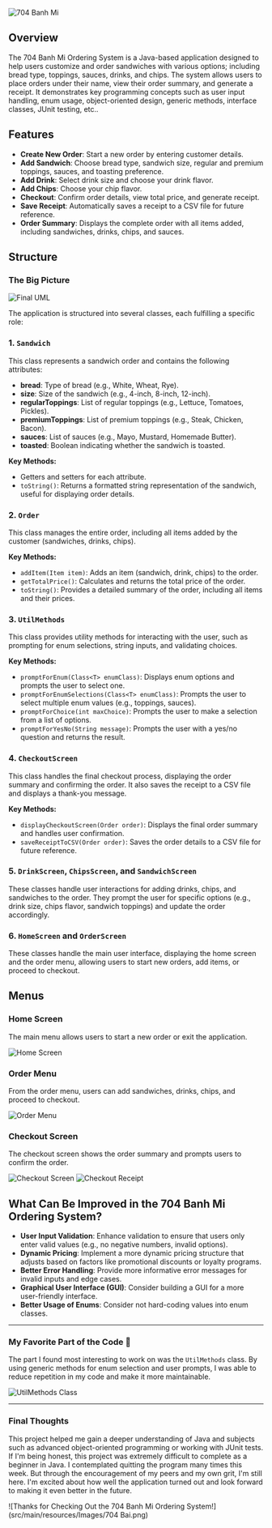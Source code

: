 
![704 Banh Mi](src/main/resources/Images/704-Banh-Mi.png)

## Overview

The 704 Banh Mi Ordering System is a Java-based application designed to help users customize and order sandwiches with various options; including bread type, toppings, sauces, drinks, and chips. The system allows users to place orders under their name, view their order summary, and generate a receipt. It demonstrates key programming concepts such as user input handling, enum usage, object-oriented design, generic methods, interface classes, JUnit testing, etc..

## Features

- **Create New Order**: Start a new order by entering customer details.
- **Add Sandwich**: Choose bread type, sandwich size, regular and premium toppings, sauces, and toasting preference.
- **Add Drink**: Select drink size and choose your drink flavor.
- **Add Chips**: Choose your chip flavor.
- **Checkout**: Confirm order details, view total price, and generate receipt.
- **Save Receipt**: Automatically saves a receipt to a CSV file for future reference.
- **Order Summary**: Displays the complete order with all items added, including sandwiches, drinks, chips, and sauces.

## Structure

### The Big Picture 

![Final UML](src/main/resources/Images/Banh-Mi-UML.png)

The application is structured into several classes, each fulfilling a specific role:

### 1. `Sandwich`
This class represents a sandwich order and contains the following attributes:
- **bread**: Type of bread (e.g., White, Wheat, Rye).
- **size**: Size of the sandwich (e.g., 4-inch, 8-inch, 12-inch).
- **regularToppings**: List of regular toppings (e.g., Lettuce, Tomatoes, Pickles).
- **premiumToppings**: List of premium toppings (e.g., Steak, Chicken, Bacon).
- **sauces**: List of sauces (e.g., Mayo, Mustard, Homemade Butter).
- **toasted**: Boolean indicating whether the sandwich is toasted.

**Key Methods:**
- Getters and setters for each attribute.
- `toString()`: Returns a formatted string representation of the sandwich, useful for displaying order details.

### 2. `Order`
This class manages the entire order, including all items added by the customer (sandwiches, drinks, chips).

**Key Methods:**
- `addItem(Item item)`: Adds an item (sandwich, drink, chips) to the order.
- `getTotalPrice()`: Calculates and returns the total price of the order.
- `toString()`: Provides a detailed summary of the order, including all items and their prices.

### 3. `UtilMethods`
This class provides utility methods for interacting with the user, such as prompting for enum selections, string inputs, and validating choices.

**Key Methods:**
- `promptForEnum(Class<T> enumClass)`: Displays enum options and prompts the user to select one.
- `promptForEnumSelections(Class<T> enumClass)`: Prompts the user to select multiple enum values (e.g., toppings, sauces).
- `promptForChoice(int maxChoice)`: Prompts the user to make a selection from a list of options.
- `promptForYesNo(String message)`: Prompts the user with a yes/no question and returns the result.

### 4. `CheckoutScreen`
This class handles the final checkout process, displaying the order summary and confirming the order. It also saves the receipt to a CSV file and displays a thank-you message.

**Key Methods:**
- `displayCheckoutScreen(Order order)`: Displays the final order summary and handles user confirmation.
- `saveReceiptToCSV(Order order)`: Saves the order details to a CSV file for future reference.

### 5. `DrinkScreen`, `ChipsScreen`, and `SandwichScreen`
These classes handle user interactions for adding drinks, chips, and sandwiches to the order. They prompt the user for specific options (e.g., drink size, chips flavor, sandwich toppings) and update the order accordingly.

### 6. `HomeScreen` and `OrderScreen`
These classes handle the main user interface, displaying the home screen and the order menu, allowing users to start new orders, add items, or proceed to checkout.

## Menus

### Home Screen
The main menu allows users to start a new order or exit the application.

![Home Screen](src/main/resources/Images/HomeScreen.png)

### Order Menu
From the order menu, users can add sandwiches, drinks, chips, and proceed to checkout.

![Order Menu](src/main/resources/Images/OrderScreen.png)

### Checkout Screen
The checkout screen shows the order summary and prompts users to confirm the order.

![Checkout Screen](src/main/resources/Images/checkoutscreen.png)
![Checkout Receipt](src/main/resources/Images/checkoutreceipt.png)

## What Can Be Improved in the 704 Banh Mi Ordering System?

- **User Input Validation**: Enhance validation to ensure that users only enter valid values (e.g., no negative numbers, invalid options).
- **Dynamic Pricing**: Implement a more dynamic pricing structure that adjusts based on factors like promotional discounts or loyalty programs.
- **Better Error Handling**: Provide more informative error messages for invalid inputs and edge cases.
- **Graphical User Interface (GUI)**: Consider building a GUI for a more user-friendly interface.
- **Better Usage of Enums**: Consider not hard-coding values into enum classes.

---

### My Favorite Part of the Code 💖

The part I found most interesting to work on was the `UtilMethods` class. By using generic methods for enum selection and user prompts, I was able to reduce repetition in my code and make it more maintainable.

![UtilMethods Class](src/main/resources/Images/utilitygenerics.png)

---

### Final Thoughts

This project helped me gain a deeper understanding of Java and subjects such as advanced object-oriented programming or working with JUnit tests. If I'm being honest, this project was extremely difficult to complete as a beginner in Java. I contemplated quitting the program many times this week. But through the encouragement of my peers and my own grit, I'm still here. I'm excited about how well the application turned out and look forward to making it even better in the future.

![Thanks for Checking Out the 704 Banh Mi Ordering System!](src/main/resources/Images/704 Bai.png)
